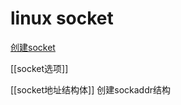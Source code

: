 # linux socket

[创建socket](Linux_Socket_API_socket()函数.md)

[[socket选项]]

[[socket地址结构体]] 创建sockaddr结构